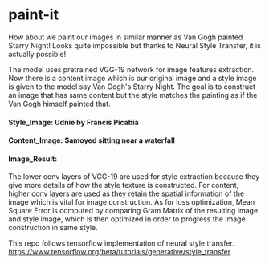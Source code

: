 # paint-it

   How about we paint our images in similar manner as Van Gogh painted Starry Night! Looks quite impossible but thanks to Neural Style Transfer, it is actually possible!
   
   The model uses pretrained VGG-19 network for image features extraction. Now there is a content image which is our original image and a style image is given to the model say Van Gogh's Starry Night. The goal is to construct an image that has same content but the style matches the painting as if the Van Gogh himself painted that.
   
#### Style_Image: Udnie by Francis Picabia


#### Content_Image: Samoyed sitting near a waterfall


#### Image_Result:


   The lower conv layers of VGG-19 are used for style extraction because they give more details of how the style texture is constructed. For content, higher conv layers are used as they retain the spatial information of the image which is vital for image construction. As for loss optimization, Mean Square Error is computed by comparing Gram Matrix of the resulting image and style image, which is then optimized in order to progress the image construction in same style.
   
   This repo follows tensorflow implementation of neural style transfer.
   https://www.tensorflow.org/beta/tutorials/generative/style_transfer
